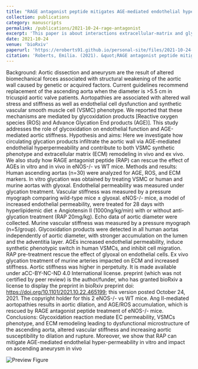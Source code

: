 ```yaml
---
title: "RAGE antagonist peptide mitigates AGE-mediated endothelial hyperpermeability and accumulation of glycoxidation products in human ascending aortas and in a murine model of aortic aneurysm"
collection: publications
category: manuscripts
permalink: /publications/2021-10-24-rage-antagonist
excerpt: 'This paper is about interactions extracellular-matrix and glycoxidation in the aorta and other cardiovascular structures'
date: 2021-10-24
venue: 'bioRxiv'
paperurl: 'https://eroberts91.github.io/personal-site/files/2021-10-24-rage-antagonist/2021-10-24-rage-antagonist.pdf'
citation: 'Roberts, Emilia. (2021). &quot;RAGE antagonist peptide mitigates AGE-mediated endothelial hyperpermeability and accumulation of glycoxidation products in human ascending aortas and in a murine model of aortic aneurysm.&quot; <i>bioRxiv</i>.'
---
```


Background: Aortic dissection and aneurysm are the result of altered biomechanical forces
associated with structural weakening of the aortic wall caused by genetic or acquired factors. Current
guidelines recommend replacement of the ascending aorta when the diameter is >5.5 cm in tricuspid
aortic valve patients. Aortopathies are associated with altered wall stress and stiffness as well as
endothelial cell dysfunction and synthetic vascular smooth muscle cell (VSMC) phenotype. We
reported that these mechanisms are mediated by glycoxidation products [Reactive oxygen species
(ROS) and Advance Glycation End products (AGE)]. This study addresses the role of glycoxidation
on endothelial function and AGE-mediated aortic stiffness.
Hypothesis and aims: Here we investigate how circulating glycation products infiltrate the aortic
wall via AGE-mediated endothelial hyperpermeability and contribute to both VSMC synthetic
phenotype and extracellular matrix (ECM) remodeling in vivo and ex vivo. We also study how
RAGE antagonist peptide (RAP) can rescue the effect of AGEs in vitro and in vivo in eNOS-/- vs WT
mice.
Methods and results: Human ascending aortas (n=30) were analyzed for AGE, ROS, and ECM
markers. In vitro glycation was obtained by treating VSMC or human and murine aortas with
glyoxal. Endothelial permeability was measured under glycation treatment. Vascular stiffness was
measured by a pressure myograph comparing wild-type mice ± glyoxal. eNOS-/- mice, a model of
increased endothelial permeability, were treated for 28 days with hyperlipidemic diet ± Angiotensin
II (1000ng/kg/min) with or without anti-glycation treatment (RAP 20mg/kg). Echo data of aortic
diameter were collected. Murine vascular stiffness was measured by a pressure myograph
(n=5/group). Glycoxidation products were detected in all human aortas independently of aortic
diameter, with stronger accumulation on the lumen and the adventitia layer. AGEs increased
endothelial permeability, induce synthetic phenotypic switch in human VSMCs, and inhibit cell
migration. RAP pre-treatment rescue the effect of glyoxal on endothelial cells. Ex vivo glycation
treatment of murine arteries impacted on ECM and increased stiffness. Aortic stiffness was higher in
perpetuity. It is made available under aCC-BY-NC-ND 4.0 International license.
preprint (which was not certified by peer review) is the author/funder, who has granted bioRxiv a license to display the preprint in
bioRxiv preprint doi: https://doi.org/10.1101/2021.10.22.465199; this version posted October 24, 2021. The copyright holder for this
2
eNOS-/- vs WT mice. Ang II-mediated aortopathies results in aortic dilation, and AGE/ROS
accumulation, which is rescued by RAGE antagonist peptide treatment of eNOS-/- mice.
Conclusions: Glycoxidation reaction mediate EC permeability, VSMCs phenotype, and ECM
remodeling leading to dysfunctional microstructure of the ascending aorta, altered vascular stiffness
and increasing aortic susceptibility to dilation and rupture. Moreover, we show that RAP can
mitigate AGE-mediated endothelial hyper-permeability in vitro and impact on ascending aneurysm
in vivo

![Preview Figure](https://eroberts91.github.io/personal-site/files/2021-10-24-rage-antagonist/rage-antagonist1.png?raw=true)
